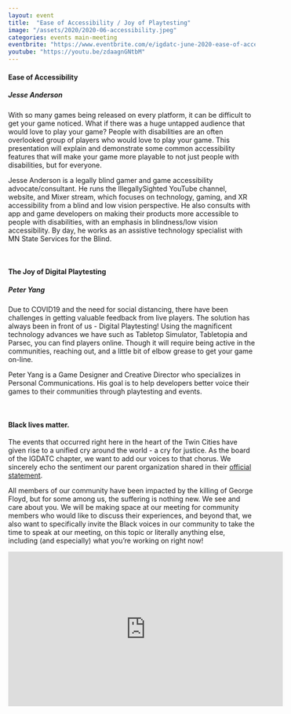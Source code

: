 ```yaml
---
layout: event
title:  "Ease of Accessibility / Joy of Playtesting"
image: "/assets/2020/2020-06-accessibility.jpeg"
categories: events main-meeting
eventbrite: "https://www.eventbrite.com/e/igdatc-june-2020-ease-of-accessibility-tickets-108815283442#"
youtube: "https://youtu.be/zdaagnGNtbM"
---
```


#### Ease of Accessibility
##### Jesse Anderson

With so many games being released on every platform, it can be difficult to get your game noticed. What if there was a huge untapped audience that would love to play your game? People with disabilities are an often overlooked group of players who would love to play your game. This presentation will explain and demonstrate some common accessibility features that will make your game more playable to not just people with disabilities, but for everyone.

Jesse Anderson is a legally blind gamer and game accessibility advocate/consultant. He runs the IllegallySighted YouTube channel, website, and Mixer stream, which focuses on technology, gaming, and XR accessibility from a blind and low vision perspective. He also consults with app and game developers on making their products more accessible to people with disabilities, with an emphasis in blindness/low vision accessibility. By day, he works as an assistive technology specialist with MN State Services for the Blind.

<br />

#### The Joy of Digital Playtesting
##### Peter Yang

Due to COVID19 and the need for social distancing, there have been challenges in getting valuable feedback from live players. The solution has always been in front of us - Digital Playtesting! Using the magnificent technology advances we have such as Tabletop Simulator, Tabletopia and Parsec, you can find players online. Though it will require being active in the communities, reaching out, and a little bit of elbow grease to get your game on-line.

Peter Yang is a Game Designer and Creative Director who specializes in Personal Communications. His goal is to help developers better voice their games to their communities through playtesting and events.

<br />

#### Black lives matter.
The events that occurred right here in the heart of the Twin Cities have given rise to a unified cry around the world - a cry for justice. As the board of the IGDATC chapter, we want to add our voices to that chorus. We sincerely echo the sentiment our parent organization shared in their [official statement](https://igda.org/news-archive/igda-statement-on-us-law-enforcement-violence-and-protests-against/).

All members of our community have been impacted by the killing of George Floyd, but for some among us, the suffering is nothing new. We see and care about you. We will be making space at our meeting for community members who would like to discuss their experiences, and beyond that, we also want to specifically invite the Black voices in our community to take the time to speak at our meeting, on this topic or literally anything else, including (and especially) what you’re working on right now!

<iframe width="560" height="315" src="https://www.youtube.com/embed/zdaagnGNtbM" frameborder="0" allow="accelerometer; autoplay; encrypted-media; gyroscope; picture-in-picture" allowfullscreen></iframe>

